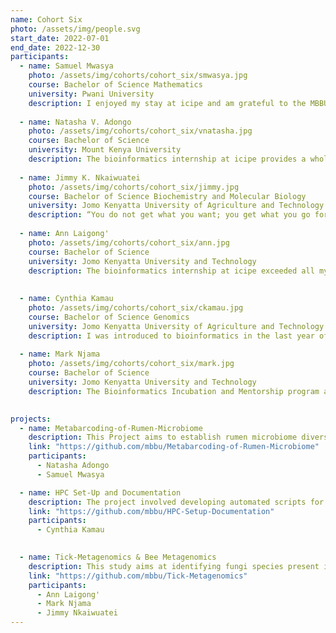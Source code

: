 ```yaml
---
name: Cohort Six
photo: /assets/img/people.svg
start_date: 2022-07-01
end_date: 2022-12-30
participants:
  - name: Samuel Mwasya
    photo: /assets/img/cohorts/cohort_six/smwasya.jpg
    course: Bachelor of Science Mathematics
    university: Pwani University
    description: I enjoyed my stay at icipe and am grateful to the MBBU unit. The bioinformatics internship was intensive, but I enjoyed learning from the generous facilitators, who were always ready and willing to help at any time. You also meet friendly scientists from diverse disciplines. The internship is a perfect program for any undergrad aspiring to pursue a career in bioinformatics, despite their background studies. The internship program helped me build confidence in furthering my studies in bioinformatics to the graduate level. Although I will miss my life at icipe, I am happy that I have developed a good network of mentors with similar interests.
    
  - name: Natasha V. Adongo
    photo: /assets/img/cohorts/cohort_six/vnatasha.jpg
    course: Bachelor of Science 
    university: Mount Kenya University
    description: The bioinformatics internship at icipe provides a wholesome experience of what it takes to be a great scientist. The training taught me not to be myopic in my thinking and that where there is a will, there’s a way. I have learned how to collaborate with others and open my mind to different perspectives. This internship changes your thinking and equips you with various tools to solve different bioinformatics problems. I am grateful for this opportunity because it has set the pace for everything else I will do in science.
         
  - name: Jimmy K. Nkaiwuatei
    photo: /assets/img/cohorts/cohort_six/jimmy.jpg
    course: Bachelor of Science Biochemistry and Molecular Biology
    university: Jomo Kenyatta University of Agriculture and Technology
    description: “You do not get what you want; you get what you go for.” This four-month training program at icipe has been a journey of great transformation and growth, courtesy of the outstanding trainers; Dr. Caleb Kibet, Ms. Ruth Nanjala, and Mr. Nehemiah Ongeso. The state-of-the-art facilities at icipe and the collaboration between interns made the training very transformative and impactful. The training opened my mind and enabled me to broadly understand bioinformatics and appreciate its roles and applications to other science disciplines. As a health-science research enthusiast, the program helped me answer the question “Why bioinformatics?” and has streamlined my career path and vision. Interestingly, the program enabled me to “learn how to learn." The mentorship part of the program has been very enlightening and has prepared me professionally to be who I want to be. Moreover, this was an excellent opportunity to interact, share our different ideas, and learn from the like-minded teams at icipe.
    
  - name: Ann Laigong' 
    photo: /assets/img/cohorts/cohort_six/ann.jpg
    course: Bachelor of Science 
    university: Jomo Kenyatta University and Technology
    description: The bioinformatics internship at icipe exceeded all my expectations. The wholesomeness and intensity of the training have shaped me to be a better scientist in various aspects, including research and manuscript writing. Along with developing my soft skills, I have come out of the internship more confident, assertive, and able to collaborate with others with diverse personalities. I have also gained a network of mentors who are a force to be reckoned with in this field. I will always be grateful for the role of this internship in cementing my career as a bioinformatician. I am highly honored to have been a part of this journey.  
    
    
  - name: Cynthia Kamau
    photo: /assets/img/cohorts/cohort_six/ckamau.jpg
    course: Bachelor of Science Genomics
    university: Jomo Kenyatta University of Agriculture and Technology
    description: I was introduced to bioinformatics in the last year of my undergraduate studies.
    
  - name: Mark Njama  
    photo: /assets/img/cohorts/cohort_six/mark.jpg
    course: Bachelor of Science 
    university: Jomo Kenyatta University and Technology
    description: The Bioinformatics Incubation and Mentorship program at icipe was eye opening for me.

    
projects:
  - name: Metabarcoding-of-Rumen-Microbiome
    description: This Project aims to establish rumen microbiome diversity and variation between cattle, camels, goats and sheep. Genomic rumen microbiome DNA was isolated and characterized using bacterial and archaeal 16S rRNA, protozoal 18S rRNA genes and fungal ITS1 gene amplicons sequencing from the harvested bovine rumen fluid samples using next-generation sequencing technology.
    link: "https://github.com/mbbu/Metabarcoding-of-Rumen-Microbiome"
    participants:
      - Natasha Adongo
      - Samuel Mwasya

  - name: HPC Set-Up and Documentation 
    description: The project involved developing automated scripts for managing and maintaining the ICIPE's bioinformatics research high-performance computing infrastructure. The project entailed updating the server's softwares, fixing bugs, and developing server usage policies.
    link: "https://github.com/mbbu/HPC-Setup-Documentation" 
    participants:
      - Cynthia Kamau
   

  - name: Tick-Metagenomics & Bee Metagenomics
    description: This study aims at identifying fungi species present in the beehives across Madagascar, Zanzibar, Tanzania, Ethiopia and Kenya. You can find a better description of the project plan here. This will be using ITS2-4 data collected from these regions using metabarcoding.
    link: "https://github.com/mbbu/Tick-Metagenomics" 
    participants:
      - Ann Laigong' 
      - Mark Njama
      - Jimmy Nkaiwuatei
---
```

    
